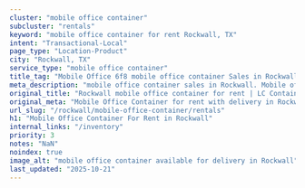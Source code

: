 ```yaml
---
cluster: "mobile office container"
subcluster: "rentals"
keyword: "mobile office container for rent Rockwall, TX"
intent: "Transactional-Local"
page_type: "Location-Product"
city: "Rockwall, TX"
service_type: "mobile office container"
title_tag: "Mobile Office 6f8 mobile office container Sales in Rockwall | LC Container"
meta_description: "mobile office container sales in Rockwall. Mobile office containers for workspace solutions. Fast delivery, competitive pricing. Serving mobile office container area. Quote ID: 9UI. Call (214) 524-4168 for your free quote today."
original_title: "Rockwall mobile office container for rent | LC Container"
original_meta: "Mobile Office Container for rent with delivery in Rockwall, TX. LC Container — local Since 2003. Get pricing today."
url_slug: "/rockwall/mobile-office-container/rentals"
h1: "Mobile Office Container For Rent in Rockwall"
internal_links: "/inventory"
priority: 3
notes: "NaN"
noindex: true
image_alt: "mobile office container available for delivery in Rockwall"
last_updated: "2025-10-21"
---
```


<!-- TODO: Add unique city/inventory copy, images, and internal links here. -->
